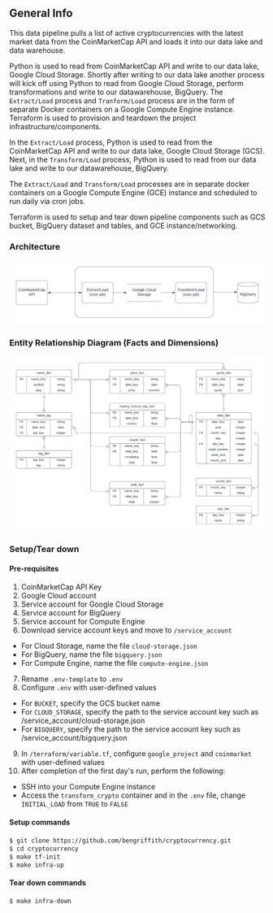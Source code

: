 ## General Info

This data pipeline pulls a list of active cryptocurrencies with the latest market data from the CoinMarketCap API and loads it into our data lake and data warehouse.

Python is used to read from CoinMarketCap API and write to our data lake, Google Cloud Storage. Shortly after writing to our data lake another process will kick off using Python to read from Google Cloud Storage, perform transformations and write to our datawarehouse, BigQuery. The `Extract/Load` process and `Tranform/Load` process are in the form of separate Docker containers on a Google Compute Engine instance. Terraform is used to provision and teardown the project infrastructure/components.

In the `Extract/Load` process, Python is used to read from the CoinMarketCap API and write to our data lake, Google Cloud Storage (GCS). Next, in the `Transform/Load` process, Python is used to read from our data lake and write to our datawarehouse, BigQuery.

The `Extract/Load` and `Transform/Load` processes are in separate docker containers on a Google Compute Engine (GCE) instance and scheduled to run daily via cron jobs. 

Terraform is used to setup and tear down pipeline components such as GCS bucket, BigQuery dataset and tables, and GCE instance/networking.


### Architecture
![architecture](/assets/architecture.png)


### Entity Relationship Diagram (Facts and Dimensions)
![erd](/assets/erd.png)


### Setup/Tear down

#### Pre-requisites
1. CoinMarketCap API Key
2. Google Cloud account
3. Service account for Google Cloud Storage
4. Service account for BigQuery
5. Service account for Compute Engine
6. Download service account keys and move to `/service_account`
- For Cloud Storage, name the file `cloud-storage.json`
- For BigQuery, name the file `bigquery.json`
- For Compute Engine, name the file `compute-engine.json`
7. Rename `.env-template` to `.env`
8. Configure `.env` with user-defined values
- For `BUCKET`, specify the GCS bucket name
- For `CLOUD_STORAGE`, specify the path to the service account key such as /service_account/cloud-storage.json
- For `BIGQUERY`, specify the path to the service account key such as /service_account/bigquery.json
9. In `/terraform/variable.tf`, configure `google_project` and `coinmarket` with user-defined values
10. After completion of the first day's run, perform the following:
- SSH into your Compute Engine instance
- Access the `transform_crypto` container and in the `.env` file, change `INITIAL_LOAD` from `TRUE` to `FALSE`

#### Setup commands
```
$ git clone https://github.com/bengriffith/cryptocurrency.git
$ cd cryptocurrency
$ make tf-init
$ make infra-up
```

#### Tear down commands
```
$ make infra-down
```